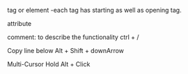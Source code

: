 tag or element
-each tag has starting as well as opening tag.

attribute

comment: to describe the functionality
ctrl + /

Copy line below
Alt + Shift + downArrow

Multi-Cursor
Hold Alt + Click